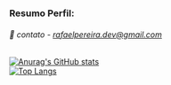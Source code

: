 ### Resumo Perfil:
###### 💬 contato - rafaelpereira.dev@gmail.com

<!--
**rafaelpereiradev/rafaelpereiradev** is a ✨ _special_ ✨ repository because its `README.md` (this file) appears on your GitHub profile.


- 🔭 I’m currently working on ...
- 🌱 I’m currently learning ...
- 👯 I’m looking to collaborate on ...
- 🤔 I’m looking for help with ...

  
- 📫 How to reach me: ...
- 😄 Pronouns: ...
- ⚡ Fun fact: ...
-->
[![Anurag's GitHub stats](https://github-readme-stats.vercel.app/api?username=rafaelpereiradev&theme=chartreuse-dark)](https://github.com/rafaelpereiradev/github-readme-stats)
<br>
[![Top Langs](https://github-readme-stats.vercel.app/api/top-langs/?username=rafaelpereiradev&theme=chartreuse-dark)](https://github.com/rafaelpereiradev/github-readme-stats)
<br><br>



